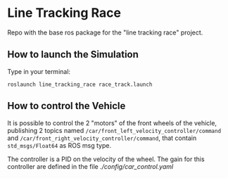 # Line Tracking Race

Repo with the base ros package for the "line tracking race" project.

## How to launch the Simulation

Type in your terminal:
```
roslaunch line_tracking_race race_track.launch
```

## How to control the Vehicle

It is possible to control the 2 "motors" of the front wheels of the vehicle, publishing 2 topics named `/car/front_left_velocity_controller/command` and `/car/front_right_velocity_controller/command`, that contain `std_msgs/Float64` as ROS msg type.

The controller is a PID on the velocity of the wheel. The gain for this controller are defined in the file *./config/car_control.yaml*
